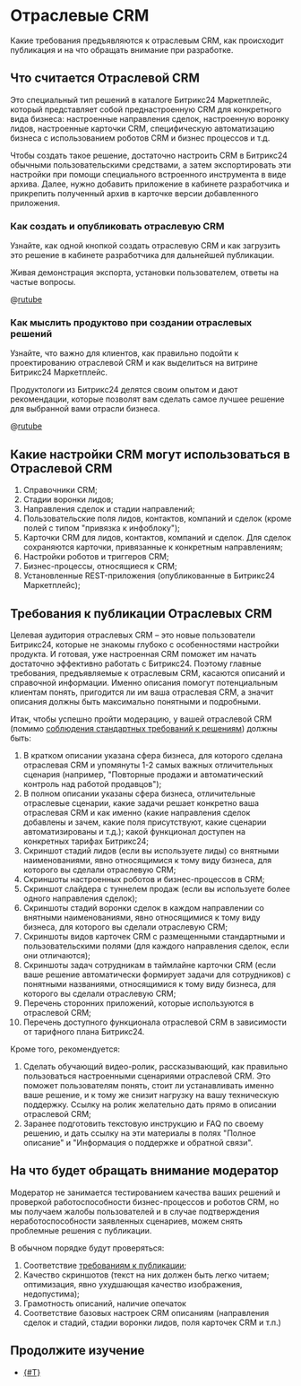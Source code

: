 # Отраслевые CRM

Какие требования предъявляются к отраслевым CRM, как происходит публикация и на что обращать внимание при разработке.

## Что считается Отраслевой CRM

Это специальный тип решений в каталоге Битрикс24 Маркетплейс, который представляет собой преднастроенную CRM для конкретного вида бизнеса: настроенные направления сделок, настроенную воронку лидов, настроенные карточки CRM, специфическую автоматизацию бизнеса с использованием роботов CRM и бизнес процессов и т.д.

Чтобы создать такое решение, достаточно настроить CRM в Битрикс24 обычными пользовательскими средствами, а затем экспортировать эти настройки при помощи специального встроенного инструмента в виде архива. Далее, нужно добавить приложение в кабинете разработчика и прикрепить полученный архив в карточке версии добавленного приложения. 

### Как создать и опубликовать отраслевую CRM

Узнайте, как одной кнопкой создать отраслевую CRM и как загрузить это решение в кабинете разработчика для дальнейшей публикации.

Живая демонстрация экспорта, установки пользователем, ответы на частые вопросы.

@[rutube](https://rutube.ru/play/embed/d87dee62968740a4e14ea8f636a20979/?p=Z75yQBDal1wXRXe5RwsGKw)

### Как мыслить продуктово при создании отраслевых решений

Узнайте, что важно для клиентов, как правильно подойти к проектированию отраслевой CRM и как выделиться на витрине Битрикс24 Маркетплейс.

Продуктологи из Битрикс24 делятся своим опытом и дают рекомендации, которые позволят вам сделать самое лучшее решение для выбранной вами отрасли бизнеса.

@[rutube](https://rutube.ru/play/embed/19f2f34622c16d295e15a7d9d5b15132/?p=4wbM51PiY251NnVK_SsaSw&r=plemwd)

## Какие настройки CRM могут использоваться в Отраслевой CRM

1. Справочники CRM;
2. Стадии воронки лидов;
3. Направления сделок и стадии направлений; 
4. Пользовательские поля лидов, контактов, компаний и сделок (кроме полей с типом "привязка к инфоблоку");
5. Карточки CRM для лидов, контактов, компаний и сделок. Для сделок сохраняются карточки, привязанные к конкретным направлениям; 
6. Настройки роботов и триггеров CRM;
7. Бизнес-процессы, относящиеся к CRM;
8. Установленные REST-приложения (опубликованные в Битрикс24 Маркетплейс);

## Требования к публикации Отраслевых CRM

Целевая аудитория отраслевых CRM – это новые пользователи Битрикс24, которые не знакомы глубоко с особенностями настройки продукта. И готовая, уже настроенная CRM поможет им начать достаточно эффективно работать с Битрикс24. Поэтому главные требования, предъявляемые к отраслевым CRM, касаются описаний и справочной информации. Именно описания помогут потенциальным клиентам понять, пригодится ли им ваша отраслевая CRM, а значит описания должны быть максимально понятными и подробными.  

Итак, чтобы успешно пройти модерацию, у вашей отраслевой CRM (помимо [соблюдения стандартных требований к решениям](./common-requirements.md)) должны быть:

1. В кратком описании указана сфера бизнеса, для которого сделана отраслевая CRM и упомянуты 1-2 самых важных отличительных сценария (например, "Повторные продажи и автоматический контроль над работой продавцов");
2. В полном описании указаны сфера бизнеса, отличительные отраслевые сценарии, какие задачи решает конкретно ваша отраслевая CRM и как именно (какие направления сделок добавлены и зачем, какие поля присутствуют, какие сценарии автоматизированы и т.д.); какой функционал доступен на конкретных тарифах Битрикс24;
3. Скриншот стадий лидов (если вы используете лиды) со внятными наименованиями, явно относящимися к тому виду бизнеса, для которого вы сделали отраслевую CRM;
4. Скриншоты настроенных роботов и бизнес-процессов в CRM;
5. Скриншот слайдера с туннелем продаж (если вы используете более одного направления сделок);
6. Скриншоты стадий воронки сделок в каждом направлении со внятными наименованиями, явно относящимися к тому виду бизнеса, для которого вы сделали отраслевую CRM;
7. Скриншоты видов карточек CRM с размещенными стандартными и пользовательскими полями (для каждого направления сделок, если они отличаются);
8. Скриншоты задач сотрудникам в таймлайне карточки CRM (если ваше решение автоматически формирует задачи для сотрудников) с понятными названиями, относящимися к тому виду бизнеса, для которого вы сделали отраслевую CRM;
9. Перечень сторонних приложений, которые используются в отраслевой CRM;
10. Перечень доступного функционала отраслевой CRM в зависимости от тарифного плана Битрикс24.

Кроме того, рекомендуется:

1. Сделать обучающий видео-ролик, рассказывающий, как правильно пользоваться настроенными сценариями отраслевой CRM. Это поможет пользователям понять, стоит ли устанавливать именно ваше решение, и к тому же снизит нагрузку на вашу техническую поддержку. Ссылку на ролик желательно дать прямо в описании отраслевой CRM;
2. Заранее подготовить текстовую инструкцию и FAQ по своему решению, и дать ссылку на эти материалы в полях "Полное описание" и "Информация о поддержке и обратной связи".

## На что будет обращать внимание модератор

Модератор не занимается тестированием качества ваших решений и проверкой работоспособности бизнес-процессов и роботов CRM, но мы получаем жалобы пользователей и в случае подтверждения неработоспособности заявленных сценариев, можем снять проблемные решения с публикации.

В обычном порядке будут проверяться:

1. Соответствие [требованиям к публикации](./publication-requirements.md);
2. Качество скриншотов (текст на них должен быть легко читаем; оптимизация, явно ухудшающая качество изображения, недопустима);
3. Грамотность описаний, наличие опечаток
4. Соответствие базовых настроек CRM описаниям (направления сделок и стадий, стадии воронки лидов, поля карточек CRM и т.п.)

## Продолжите изучение

- [{#T}](common-requirements.md)
